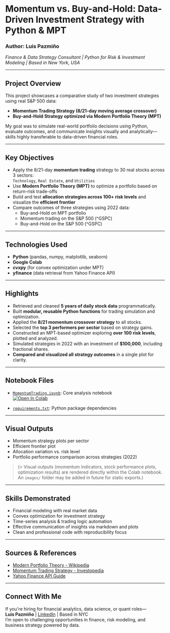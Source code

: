 # Momentum vs. Buy-and-Hold: Data-Driven Investment Strategy with Python & MPT

### Author: Luis Pazmiño  
*Finance & Data Strategy Consultant | Python for Risk & Investment Modeling | Based in New York, USA*

---

## Project Overview

This project showcases a comparative study of two investment strategies using real S&P 500 data:  
- **Momentum Trading Strategy (8/21-day moving average crossover)**  
- **Buy-and-Hold Strategy optimized via Modern Portfolio Theory (MPT)**

My goal was to simulate real-world portfolio decisions using Python, evaluate outcomes, and communicate insights visually and analytically—skills highly transferable to data-driven financial roles.

---

## Key Objectives

- Apply the 8/21-day **momentum trading** strategy to 30 real stocks across 3 sectors:  
  `Technology`, `Real Estate`, and `Utilities`
- Use **Modern Portfolio Theory (MPT)** to optimize a portfolio based on return-risk trade-offs
- Build and test **allocation strategies across 100+ risk levels** and visualize the **efficient frontier**
- Compare outcomes of three strategies using 2022 data:
  - Buy-and-Hold on MPT portfolio
  - Momentum trading on the S&P 500 (^GSPC)
  - Buy-and-Hold on the S&P 500 (^GSPC)

---

## Technologies Used

- **Python** (pandas, numpy, matplotlib, seaborn)
- **Google Colab**
- **cvxpy** (for convex optimization under MPT)
- **yfinance** (data retrieval from Yahoo Finance API)

---

## Highlights

- Retrieved and cleaned **5 years of daily stock data** programmatically.
- Built **modular, reusable Python functions** for trading simulation and optimization.
- Applied the **8/21 momentum crossover strategy** to all stocks.
- Selected the **top 3 performers per sector** based on strategy gains.
- Constructed an MPT-based optimizer exploring **over 100 risk levels**, plotted and analyzed.
- Simulated strategies in 2022 with an investment of **$100,000**, including fractional shares.
- **Compared and visualized all strategy outcomes** in a single plot for clarity.

---

## Notebook Files

- [`MomentumTrading.ipynb`](./MomentumTrading.ipynb): Core analysis notebook  
  [![Open In Colab](https://colab.research.google.com/assets/colab-badge.svg)](https://colab.research.google.com/github/Luis-Pazmino-Alvarez/momentum-trading-strategy/blob/main/MomentumTrading.ipynb)

- [`requirements.txt`](./requirements.txt): Python package dependencies

---

## Visual Outputs

- Momentum strategy plots per sector
- Efficient frontier plot
- Allocation variation vs. risk level
- Portfolio performance comparison across strategies (2022)

> (> Visual outputs (momentum indicators, stock performance plots, optimization results) are rendered directly within the Colab notebook. An `images/` folder may be added in future for static exports.)

---

## Skills Demonstrated

- Financial modeling with real market data
- Convex optimization for investment strategy
- Time-series analysis & trading logic automation
- Effective communication of insights via markdown and plots
- Clean and professional code with reproducibility focus

---

## Sources & References

- [Modern Portfolio Theory - Wikipedia](https://en.wikipedia.org/wiki/Modern_portfolio_theory)  
- [Momentum Trading Strategy - Investopedia](https://www.investopedia.com/terms/m/momentum_trading.asp)  
- [Yahoo Finance API Guide](https://algotrading101.com/learn/yahoo-finance-api-guide/)

---

## Connect With Me

If you're hiring for financial analytics, data science, or quant roles—  
**Luis Pazmiño** | [LinkedIn](https://www.linkedin.com/in/luis-pazmino-702838248/) | Based in NYC  
I’m open to challenging opportunities in finance, risk modeling, and business strategy powered by data.

